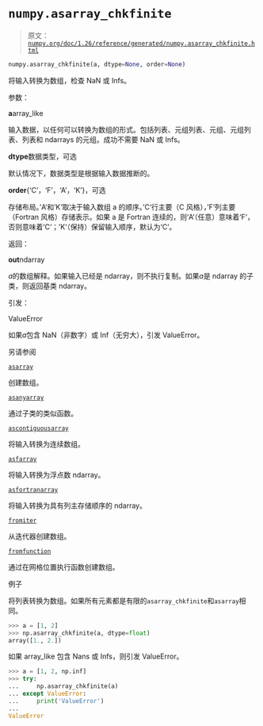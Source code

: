 # `numpy.asarray_chkfinite`

> 原文：[`numpy.org/doc/1.26/reference/generated/numpy.asarray_chkfinite.html`](https://numpy.org/doc/1.26/reference/generated/numpy.asarray_chkfinite.html)

```py
numpy.asarray_chkfinite(a, dtype=None, order=None)
```

将输入转换为数组，检查 NaN 或 Infs。

参数：

**a**array_like

输入数据，以任何可以转换为数组的形式。包括列表、元组列表、元组、元组列表、列表和 ndarrays 的元组。成功不需要 NaN 或 Infs。

**dtype**数据类型，可选

默认情况下，数据类型是根据输入数据推断的。

**order**{‘C’，‘F’，‘A’，‘K’}，可选

存储布局。’A‘和’K‘取决于输入数组 a 的顺序。’C‘行主要（C 风格），’F‘列主要（Fortran 风格）存储表示。如果 a 是 Fortran 连续的，则‘A‘（任意）意味着‘F‘，否则意味着‘C‘；’K‘（保持）保留输入顺序，默认为‘C‘。

返回：

**out**ndarray

*a*的数组解释。如果输入已经是 ndarray，则不执行复制。如果*a*是 ndarray 的子类，则返回基类 ndarray。

引发：

ValueError

如果*a*包含 NaN（非数字）或 Inf（无穷大），引发 ValueError。

另请参阅

[`asarray`](https://numpy.org/doc/1.26/reference/generated/numpy.asarray.html)

创建数组。

[`asanyarray`](https://numpy.org/doc/1.26/reference/generated/numpy.asanyarray.html)

通过子类的类似函数。

[`ascontiguousarray`](https://numpy.org/doc/1.26/reference/generated/numpy.ascontiguousarray.html)

将输入转换为连续数组。

[`asfarray`](https://numpy.org/doc/1.26/reference/generated/numpy.asfarray.html) 

将输入转换为浮点数 ndarray。

[`asfortranarray`](https://numpy.org/doc/1.26/reference/generated/numpy.asfortranarray.html)

将输入转换为具有列主存储顺序的 ndarray。

[`fromiter`](https://numpy.org/doc/1.26/reference/generated/numpy.fromiter.html)

从迭代器创建数组。

[`fromfunction`](https://numpy.org/doc/1.26/reference/generated/numpy.fromfunction.html)

通过在网格位置执行函数创建数组。

例子

将列表转换为数组。如果所有元素都是有限的`asarray_chkfinite`和`asarray`相同。

```py
>>> a = [1, 2]
>>> np.asarray_chkfinite(a, dtype=float)
array([1., 2.]) 
```

如果 array_like 包含 Nans 或 Infs，则引发 ValueError。

```py
>>> a = [1, 2, np.inf]
>>> try:
...     np.asarray_chkfinite(a)
... except ValueError:
...     print('ValueError')
...
ValueError 
```
